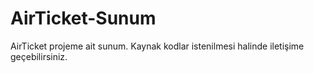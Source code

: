 # AirTicket-Sunum
AirTicket projeme ait sunum. Kaynak kodlar istenilmesi halinde iletişime geçebilirsiniz.
